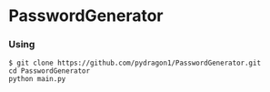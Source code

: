 # PasswordGenerator

### Using
```# clone the repo
$ git clone https://github.com/pydragon1/PasswordGenerator.git
cd PasswordGenerator
python main.py
